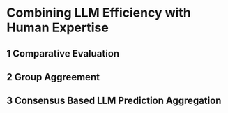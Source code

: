 # Combining LLM Efficiency with Human Expertise

## 1 Comparative Evaluation

## 2 Group Aggreement

## 3 Consensus Based LLM Prediction Aggregation

